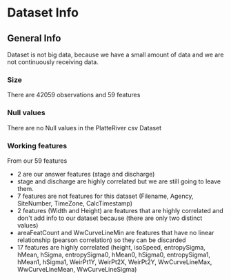 # Dataset Info

## General Info

Dataset is not big data, because we have a small amount of data and we are not continuously receiving data.

### Size

There are 42059 observations and 59 features

### Null values

There are no Null values in the PlatteRiver csv Dataset

### Working features

From our 59 features

-   2 are our answer features (stage and discharge)
-   stage and discharge are highly correlated but we are still going to leave them.
-   7 features are not features for this dataset (Filename, Agency, SiteNumber, TimeZone, CalcTimestamp)
-   2 features (Width and Height) are features that are highly correlated and don't add info to our dataset because (there are only two distinct values)
-   areaFeatCount and WwCurveLineMin are features that have no linear relationship (pearson correlation) so they can be discarded
-   17 features are highly correlated (height, isoSpeed, entropySigma, hMean, hSigma, entropySigma0, hMean0, hSigma0, entropySigma1, hMean1, hSigma1, WeirPt1Y, WeirPt2X, WeirPt2Y, WwCurveLineMax, WwCurveLineMean, WwCurveLineSigma)
